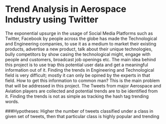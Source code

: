 #	Trend Analysis in Aerospace Industry using Twitter

The exponential upsurge in the usage of Social Media Platforms such as Twitter, Facebook by people across the globe has made the Technological and Engineering companies, to use it as a medium to market their existing products, advertise a new product, talk about their unique technologies, bully competitors by show casing the technological might, engage with people and customers, broadcast job openings etc. The main idea behind this project is to use trap this potential user data and get a meaningful information out of it. Finding the trends in Engineering and Technological field is very difficult; mostly it can only be opined by the experts in that field. How to get this information to common man? This is the main problem that will be addressed in this project. The Tweets from major Aerospace and Aviation players are collected and potential trends are to be identified from it. Finding the trends is not as simple as tracking the hash tag trending words. 

###Hypotheses: 
Higher the number of tweets classified under a class in given set of tweets, then that particular class is highly popular and trending
